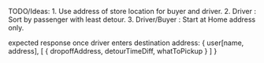 TODO/Ideas:
    1. Use address of store location for buyer and driver.
    2. Driver : Sort by passenger with least detour.
    3. Driver/Buyer : Start at Home address only.

expected response once driver enters destination address:
{
    user[name, address],
    [
        {
            dropoffAddress,
            detourTimeDiff,
            whatToPickup
        }
    ]
}